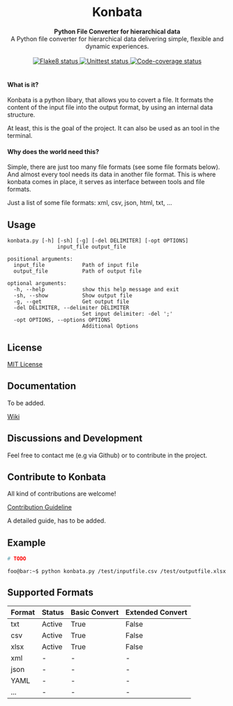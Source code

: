 <div align="center">
  <h1>Konbata</h1>
</div>

<div align="center">
  <strong>Python File Converter for hierarchical data</strong>
</div>

<div align="center">
  A Python file converter for hierarchical data delivering simple, flexible and dynamic experiences.
</div>

<br>

<div align="center">
  <a href="https://github.com/jzeuner/konbata/actions">
    <img src="https://github.com/jzeuner/konbata/workflows/Flake8/badge.svg" alt="Flake8 status" />
  </a>
  <a href="https://github.com/jzeuner/konbata/actions">
    <img src="https://github.com/jzeuner/konbata/workflows/TestCases/badge.svg" alt="Unittest status" />
  </a>
  <a href="https://github.com/jzeuner/konbata/actions">
    <img src="https://github.com/jzeuner/konbata/workflows/CodeCoverage/badge.svg" alt="Code-coverage status" />
  </a>
</div>

<br>

#### What is it?
Konbata is a python libary, that allows you to covert a file.
It formats the content of the input file into the output format, by using an internal data structure.

At least, this is the goal of the project.
It can also be used as an tool in the terminal.

#### Why does the world need this?
Simple, there are just too many file formats (see some file formats below).
And almost every tool needs its data in another file format.
This is where konbata comes in place, it serves as interface between tools and file formats.


Just a list of some file formats:
xml, csv, json, html, txt, ...

## Usage
```
konbata.py [-h] [-sh] [-g] [-del DELIMITER] [-opt OPTIONS]
                input_file output_file

positional arguments:
  input_file            Path of input file
  output_file           Path of output file

optional arguments:
  -h, --help            show this help message and exit
  -sh, --show           Show output file
  -g, --get             Get output file
  -del DELIMITER, --delimiter DELIMITER
                        Set input delimiter: -del ';'
  -opt OPTIONS, --options OPTIONS
                        Additional Options
```

## License
[MIT License](https://github.com/jzeuner/konbata/blob/master/LICENSE)

## Documentation
To be added.

[Wiki](https://github.com/jzeuner/konbata/wiki)

## Discussions and Development
Feel free to contact me (e.g via Github) or to contribute in the project.

## Contribute to Konbata
All kind of contributions are welcome!

[Contribution Guideline](https://github.com/jzeuner/konbata/wiki/Contribution-Guideline)

A detailed guide, has to be added.

## Example
```python
# TODO
```

```console
foo@bar:~$ python konbata.py /test/inputfile.csv /test/outputfile.xlsx
```

## Supported Formats
| Format | Status | Basic Convert | Extended Convert  |
|--------|--------|---------------|-------------------|
| txt    | Active | True          | False             |
| csv    | Active | True          | False             |
| xlsx   | Active | True          | False             |
| xml    | -      | -             | -                 |
| json   | -      | -             | -                 |
| YAML   | -      | -             | -                 |
| ...    | -      | -             | -                 |
